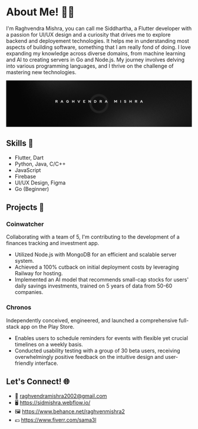 # About Me! 🙋‍♂️

I'm Raghvendra Mishra, you can call me Siddhartha, a Flutter developer with a passion for UI/UX design and a curiosity that drives me to explore backend and deployement technologies. It helps me in understanding most aspects of building software, something that I am really fond of doing. I love expanding my knowledge across diverse domains, from machine learning and AI to creating servers in Go and Node.js. My journey involves delving into various programming languages, and I thrive on the challenge of mastering new technologies.

![Banner Image](https://github.com/Sama-3l/Sama-3l/blob/main/ld_banner_1.png)

## Skills 🚀

- Flutter, Dart
- Python, Java, C/C++
- JavaScript
- Firebase
- UI/UX Design, Figma
- Go (Beginner)

## Projects 💼

### Coinwatcher

Collaborating with a team of 5, I'm contributing to the development of a finances tracking and investment app.

- Utilized Node.js with MongoDB for an efficient and scalable server system.
- Achieved a 100% cutback on initial deployment costs by leveraging Railway for hosting.
- Implemented an AI model that recommends small-cap stocks for users' daily savings investments, trained on 5 years of data from 50-60 companies.

### Chronos

Independently conceived, engineered, and launched a comprehensive full-stack app on the Play Store.

- Enables users to schedule reminders for events with flexible yet crucial timelines on a weekly basis.
- Conducted usability testing with a group of 30 beta users, receiving overwhelmingly positive feedback on the intuitive design and user-friendly interface.

## Let's Connect! 🌐

- 📧 raghvendramishra2002@gmail.com
- 🖥️ https://sidmishra.webflow.io/
- 🖼️ https://www.behance.net/raghvenmishra2
- 💵 https://www.fiverr.com/sama3l
